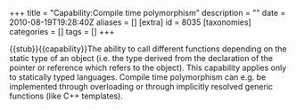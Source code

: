 +++
title = "Capability:Compile time polymorphism"
description = ""
date = 2010-08-19T19:28:40Z
aliases = []
[extra]
id = 8035
[taxonomies]
categories = []
tags = []
+++

{{stub}}{{capability}}The ability to call different functions depending on the static type of an object (i.e. the type derived from the declaration of the pointer or reference which refers to the object). This capability applies only to statically typed languages. Compile time polymorphism can e.g. be implemented through overloading or through implicitly resolved generic functions (like C++ templates).
